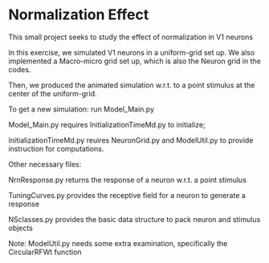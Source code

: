 # Normalization Effect
 This small project seeks to study the effect of normalization in V1 neurons
 
 In this exercise, we simulated V1 neurons in a uniform-grid set up.
 We also implemented a Macro-micro grid set up, which is also the Neuron grid in the codes.
 
 Then, we produced the animated simulation w.r.t. to a point stimulus at the center of the uniform-grid.
 
 To get a new simulation: run Model_Main.py
 
 Model_Main.py requires InitializationTimeMd.py to initialize;
 
 InitializationTimeMd.py reuires NeuronGrid.py and ModelUtil.py to provide instruction for computations.
 
 Other necessary files:

 NrnResponse.py returns the response of a neuron w.r.t. a point stimulus
 
 TuningCurves.py provides the receptive field for a neuron to generate a response
 
 NSclasses.py provides the basic data structure to pack neuron and stimulus objects
 
 Note:
 ModelUtil.py needs some extra examination, specifically the CircularRFWt function
 
 
 
